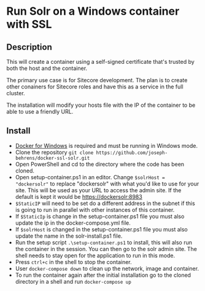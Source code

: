 # Run Solr on a Windows container with SSL

## Description

This will create a container using a self-signed certificate that's trusted by both the host and the container.  

The primary use case is for Sitecore development. The plan is to create other conainers for Sitecore roles and have this as a service in the full cluster.  

The installation will modify your hosts file with the IP of the container to be able to use a friendly URL.

## Install

- [Docker for Windows](https://docs.docker.com/docker-for-windows/install/) is required and must be running in Windows mode.
- Clone the repository `git clone https://github.com/joseph-behrens/docker-ssl-solr.git`
- Open PowerShell and cd to the directory where the code has been cloned.
- Open setup-container.ps1 in an editor. Change `$solrHost = "dockersolr"` to replace "dockersolr" with what you'd like to use for your site. This will be used as your URL to access the admin site. If the default is kept it would be [https://dockersolr:8983](https://dockersolr:8983)
- `$StaticIP` will need to be set do a different address in the subnet if this is going to run in parallel with other instances of this container.
- If `$StaticIp` is change in the setup-container.ps1 file you must also update the ip in the docker-compose.yml file.
- If `$solrHost` is changed in the setup-container.ps1 file you must also update the name in the solr-install.ps1 file.
- Run the setup script `.\setup-container.ps1` to install, this will also run the container in the session. You can then go to the solr admin site. The shell needs to stay open for the application to run in this mode.
- Press `ctrl+c` in the shell to stop the container.
- User `docker-compose down` to clean up the network, image and container.
- To run the container again after the initial installation go to the cloned directory in a shell and run `docker-compose up`
